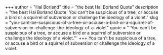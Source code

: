 +++
author = "Hal Borland"
title = "the best Hal Borland Quote"
description = "the best Hal Borland Quote: You can't be suspicious of a tree, or accuse a bird or a squirrel of subversion or challenge the ideology of a violet."
slug = "you-cant-be-suspicious-of-a-tree-or-accuse-a-bird-or-a-squirrel-of-subversion-or-challenge-the-ideology-of-a-violet"
quote = '''You can't be suspicious of a tree, or accuse a bird or a squirrel of subversion or challenge the ideology of a violet.'''
+++
You can't be suspicious of a tree, or accuse a bird or a squirrel of subversion or challenge the ideology of a violet.
